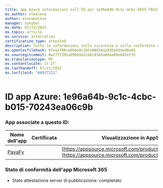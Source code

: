 ```yaml
---
title: app Azure informazioni sull'ID per 1e96a64b-9c1c-4cbc-b015-70243ea06c9b
ms.author: elmalova
author: elenamalova
manager: tonybal
ms.date: 07/21/2022
ms.topic: article
ms.service: attestation
certification_type: attested
description: Tutte le informazioni sulla sicurezza e sulla conformità disponibili per 1e96a64b-9c1c-4cbc-b015-70243ea06c9b.
ms.openlocfilehash: 0fea1f88ce8b0e9c18fe98d1da2835eb2dad0a68
ms.sourcegitcommit: 0a27f7395a0969da2cebc8345a88aa69e841eff6
ms.translationtype: MT
ms.contentlocale: it-IT
ms.lasthandoff: 07/21/2022
ms.locfileid: "66927221"
---
```

# <a name="azure-app-id-1e96a64b-9c1c-4cbc-b015-70243ea06c9b"></a>ID app Azure: 1e96a64b-9c1c-4cbc-b015-70243ea06c9b


### <a name="apps-associated-with-this-id"></a>App associate a questo ID:
| **Nome dell'app** | **Certificata** | **Visualizzazione in AppSource** |
|--------------|---------------|-----------------------|
| [PayaFy](../forward/WA200003397.md) |  | [https://appsource.microsoft.com/product/office/WA200003397](https://appsource.microsoft.com/product/office/WA200003397) |

### <a name="microsoft-365-app-compliance-status"></a>Stato di conformità dell'app Microsoft 365
- Stato attestazione server di pubblicazione: completato
